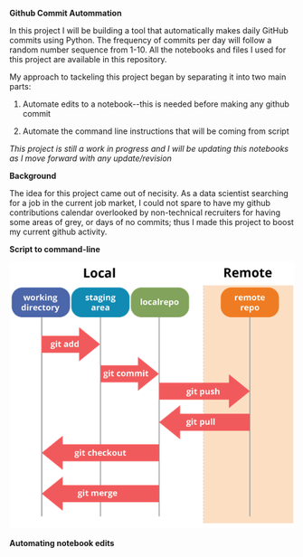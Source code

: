 **Github Commit Autommation**

In this project I will be building a tool that automatically makes daily GitHub commits using Python. The frequency of commits per day will follow a random number sequence from 1-10. All the notebooks and files I used for this project are available in this repository.

My approach to tackeling this project began by separating it into two main parts:

1. Automate edits to a notebook--this is needed before making any github commit

2. Automate the command line instructions that will be coming from script

*This project is still a work in progress and I will be updating this notebooks as I move forward with any update/revision*

**Background**

The idea for this project came out of necisity. As a data scientist searching for a job in the current job market, I could not spare to have my github contributions calendar overlooked by non-technical recruiters for having some areas of grey, or days of no commits; thus I made this project to boost my current github activity. 

**Script to command-line**


![github-small](https://raw.githubusercontent.com/rohit120582sharma/Documentation/master/images/git.png)

**Automating notebook edits**
